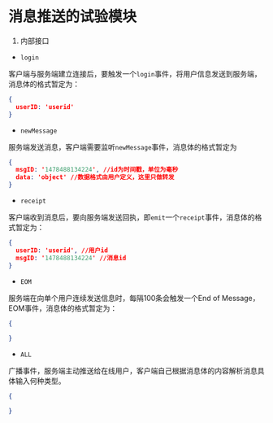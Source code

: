 # 消息推送的试验模块

1. 内部接口

* `login`

客户端与服务端建立连接后，要触发一个`login`事件，将用户信息发送到服务端，消息体的格式暂定为：
```json
{
  userID: 'userid'
}
```
* `newMessage`

服务端发送消息，客户端需要监听`newMessage`事件，消息体的格式暂定为
```json
{
  msgID: '1478488134224', //id为时间戳，单位为毫秒
  data: 'object' //数据格式由用户定义，这里只做转发
}
```
* `receipt`

客户端收到消息后，要向服务端发送回执，即`emit`一个`receipt`事件，消息体的格式暂定为：
```json
{
  userID: 'userid', //用户id
  msgID: '1478488134224' //消息id
}
```
* `EOM`

服务端在向单个用户连续发送信息时，每隔100条会触发一个End of Message，EOM事件，消息体的格式暂定为：
```json
{
  
}
```

* `ALL`

广播事件，服务端主动推送给在线用户，客户端自己根据消息体的内容解析消息具体输入何种类型。
```json
{

}
```






